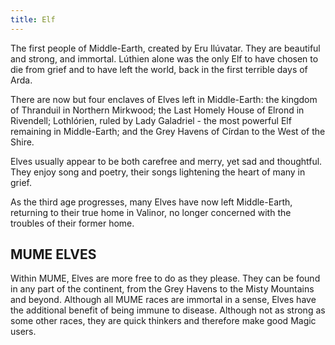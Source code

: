 ```yaml
---
title: Elf
---
```


The first people of Middle-Earth, created by Eru Ilúvatar. They are
beautiful and strong, and immortal. Lúthien alone was the only Elf to
have chosen to die from grief and to have left the world, back in the
first terrible days of Arda.

There are now but four enclaves of Elves left in Middle-Earth: the
kingdom of Thranduil in Northern Mirkwood; the Last Homely House of
Elrond in Rivendell; Lothlórien, ruled by Lady Galadriel - the most
powerful Elf remaining in Middle-Earth; and the Grey Havens of Círdan to
the West of the Shire.

Elves usually appear to be both carefree and merry, yet sad and
thoughtful. They enjoy song and poetry, their songs lightening the heart
of many in grief.

As the third age progresses, many Elves have now left Middle-Earth,
returning to their true home in Valinor, no longer concerned with the
troubles of their former home.

## MUME ELVES

Within MUME, Elves are more free to do as they please. They can be found
in any part of the continent, from the Grey Havens to the Misty
Mountains and beyond. Although all MUME races are immortal in a sense,
Elves have the additional benefit of being immune to disease. Although
not as strong as some other races, they are quick thinkers and therefore
make good Magic users.